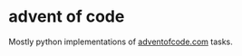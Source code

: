 # advent of code

Mostly python implementations of [adventofcode.com](https://www.adventofcode.com) tasks.
